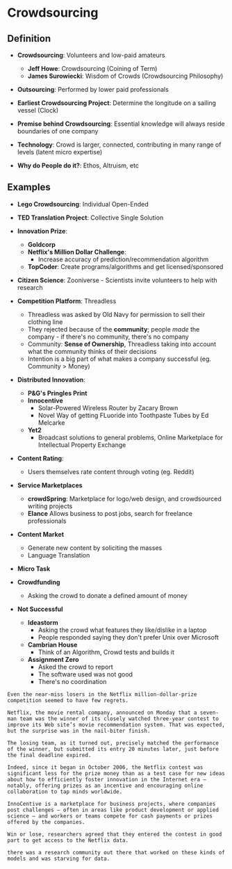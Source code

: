 # Crowdsourcing

## Definition
* **Crowdsourcing**: Volunteers and low-paid amateurs
  * **Jeff Howe**: Crowdsourcing (Coining of Term)
  * **James Surowiecki**: Wisdom of Crowds (Crowdsourcing Philosophy)
* **Outsourcing**: Performed by lower paid professionals
* **Earliest Crowdsourcing Project**: Determine the longitude on a sailing vessel (Clock)

* **Premise behind Crowdsourcing**: Essential knowledge will always reside boundaries of one company
* **Technology**: Crowd is larger, connected, contributing in many range of levels (latent micro expertise)
* **Why do People do it?**: Ethos, Altruism, etc

## Examples
* **Lego Crowdsourcing**: Individual Open-Ended
* **TED Translation Project**: Collective Single Solution
* **Innovation Prize**:
  * **Goldcorp**
  * **Netflix's Million Dollar Challenge**:
    * Increase accuracy of prediction/recommendation algorithm
  * **TopCoder**: Create programs/algorithms and get licensed/sponsored 
* **Citizen Science**: Zooniverse - Scientists invite volunteers to help with research
* **Competition Platform**: Threadless
  * Threadless was asked by Old Navy for permission to sell their clothing line
  * They rejected because of the **community**; people *made* the company - if there's no community, there's no company 
  * Community: **Sense of Ownership**, Threadless taking into account what the community thinks of their decisions
  * Intention is a big part of what makes a company successful (eg. Community > Money)
* **Distributed Innovation**: 
  * **P&G's Pringles Print**
  * **Innocentive**
    * Solar-Powered Wireless Router by Zacary Brown
    * Novel Way of getting FLuoride into Toothpaste Tubes by Ed Melcarke
  * **Yet2**
    * Broadcast solutions to general problems, Online Marketplace for Intellectual Property Exchange
* **Content Rating**:
  * Users themselves rate content through voting (eg. Reddit)
* **Service Marketplaces**
  * **crowdSpring**: Marketplace for logo/web design, and crowdsourced writing projects
  * **Elance** Allows business to post jobs, search for freelance professionals
* **Content Market**
  * Generate new content by soliciting the masses
  * Language Translation
* **Micro Task**
* **Crowdfunding**
  * Asking the crowd to donate a defined amount of money

* **Not Successful**
  * **Ideastorm**
    * Asking the crowd what features they like/dislike in a laptop
    * People responded saying they don't prefer Unix over Microsoft
  * **Cambrian House**
    * Think of an Algorithm, Crowd tests and builds it
  * **Assignment Zero**
    * Asked the crowd to report
    * The software used was not good
    * There's no coordination



```
Even the near-miss losers in the Netflix million-dollar-prize competition seemed to have few regrets.

Netflix, the movie rental company, announced on Monday that a seven-man team was the winner of its closely watched three-year contest to improve its Web site’s movie recommendation system. That was expected, but the surprise was in the nail-biter finish.

The losing team, as it turned out, precisely matched the performance of the winner, but submitted its entry 20 minutes later, just before the final deadline expired.

Indeed, since it began in October 2006, the Netflix contest was significant less for the prize money than as a test case for new ideas about how to efficiently foster innovation in the Internet era — notably, offering prizes as an incentive and encouraging online collaboration to tap minds worldwide.

InnoCentive is a marketplace for business projects, where companies post challenges — often in areas like product development or applied science — and workers or teams compete for cash payments or prizes offered by the companies. 

Win or lose, researchers agreed that they entered the contest in good part to get access to the Netflix data.

there was a research community out there that worked on these kinds of models and was starving for data.
```